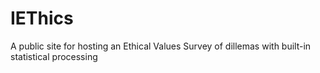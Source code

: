 # IEThics
A public site for hosting an Ethical Values Survey of dillemas with built-in statistical processing

